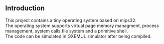 ## Introduction
This project contains a tiny operating system based on mips32.<br>
The operating system supports virtual page memory managment, process management, system calls,file system and a primitive shell.<br>
The code can be simulated in GXEMUL simulator after being compiled.<br>
